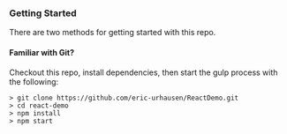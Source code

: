 ### Getting Started

There are two methods for getting started with this repo.

#### Familiar with Git?
Checkout this repo, install dependencies, then start the gulp process with the following:

```
> git clone https://github.com/eric-urhausen/ReactDemo.git
> cd react-demo
> npm install
> npm start
```
